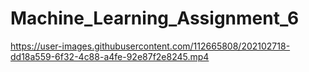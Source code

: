 # Machine_Learning_Assignment_6

https://user-images.githubusercontent.com/112665808/202102718-dd18a559-6f32-4c88-a4fe-92e87f2e8245.mp4

